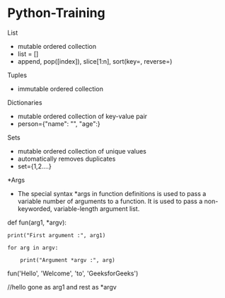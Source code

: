 # Python-Training

List
- mutable ordered collection
- list = []
- append, pop([index]), slice[1:n], sort(key=, reverse=)

Tuples
- immutable ordered collection

Dictionaries
- mutable ordered collection of key-value pair
- person={"name": "", "age":}

Sets
- mutable ordered collection of unique values
- automatically removes duplicates
- set={1,2....}

*Args
- The special syntax *args in function definitions is used to pass a variable number of arguments to a function. It is used to pass a non-keyworded, variable-length argument list. 

def fun(arg1, *argv):

    print("First argument :", arg1)
    
    for arg in argv:
    
        print("Argument *argv :", arg)

fun('Hello', 'Welcome', 'to', 'GeeksforGeeks')

//hello gone as arg1 and rest as *argv

 

